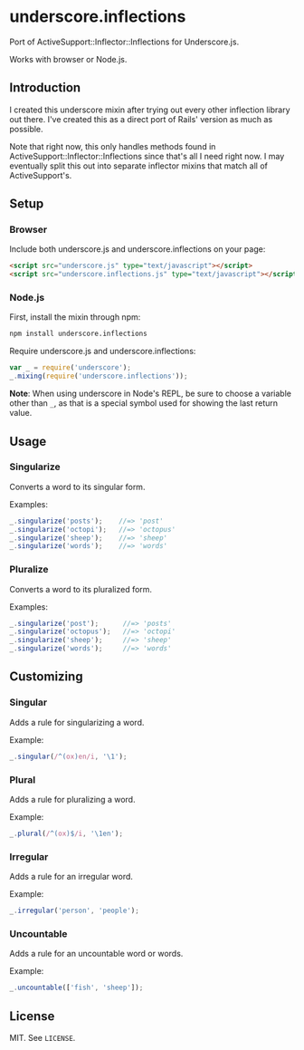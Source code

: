 # underscore.inflections

Port of ActiveSupport::Inflector::Inflections for Underscore.js.

Works with browser or Node.js.

## Introduction

I created this underscore mixin after trying out every other inflection library out there. I've created this as a direct port of Rails' version as much as possible.

Note that right now, this only handles methods found in ActiveSupport::Inflector::Inflections since that's all I need right now. I may eventually split this out into separate inflector mixins that match all of ActiveSupport's.

## Setup

### Browser

Include both underscore.js and underscore.inflections on your page:

```html
<script src="underscore.js" type="text/javascript"></script>
<script src="underscore.inflections.js" type="text/javascript"></script>
```

### Node.js

First, install the mixin through npm:

```bash
npm install underscore.inflections
```

Require underscore.js and underscore.inflections:

```javascript
var _ = require('underscore');
_.mixing(require('underscore.inflections'));
```

**Note**: When using underscore in Node's REPL, be sure to choose a variable other than `_`, as that is a special symbol used for showing the last return value.

## Usage

### Singularize

Converts a word to its singular form.

Examples:

```javascript
_.singularize('posts');    //=> 'post'
_.singularize('octopi');   //=> 'octopus'
_.singularize('sheep');    //=> 'sheep'
_.singularize('words');    //=> 'words'
```

### Pluralize

Converts a word to its pluralized form.

Examples:

```javascript
_.singularize('post');      //=> 'posts'
_.singularize('octopus');   //=> 'octopi'
_.singularize('sheep');     //=> 'sheep'
_.singularize('words');     //=> 'words'
```

## Customizing

### Singular

Adds a rule for singularizing a word.

Example:

```javascript
_.singular(/^(ox)en/i, '\1');
```

### Plural

Adds a rule for pluralizing a word.

Example:

```javascript
_.plural(/^(ox)$/i, '\1en');
```

### Irregular

Adds a rule for an irregular word.

Example:

```javascript
_.irregular('person', 'people');
```

### Uncountable

Adds a rule for an uncountable word or words.

Example:

```javascript
_.uncountable(['fish', 'sheep']);
```

## License

MIT. See `LICENSE`.
